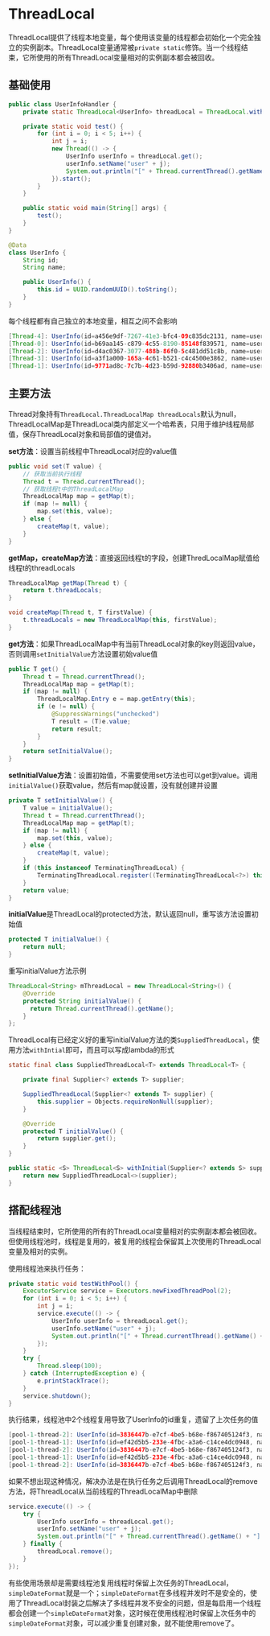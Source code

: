 # ThreadLocal

ThreadLocal提供了线程本地变量，每个使用该变量的线程都会初始化一个完全独立的实例副本。ThreadLocal变量通常被`private static`修饰。当一个线程结束，它所使用的所有ThreadLocal变量相对的实例副本都会被回收。

## 基础使用

``` java
public class UserInfoHandler {
    private static ThreadLocal<UserInfo> threadLocal = ThreadLocal.withInitial(() -> new UserInfo());

    private static void test() {
        for (int i = 0; i < 5; i++) {
            int j = i;
            new Thread(() -> {
                UserInfo userInfo = threadLocal.get();
                userInfo.setName("user" + j);
                System.out.println("[" + Thread.currentThread().getName() + "]: " + userInfo);
            }).start();
        }
    }

    public static void main(String[] args) {
        test();
    }
}

@Data
class UserInfo {
    String id;
    String name;

    public UserInfo() {
        this.id = UUID.randomUUID().toString();
    }
}
```

每个线程都有自己独立的本地变量，相互之间不会影响

``` java
[Thread-4]: UserInfo(id=a456e9df-7267-41e3-bfc4-09c835dc2131, name=user4)
[Thread-0]: UserInfo(id=b69aa145-c879-4c55-8190-85148f839571, name=user0)
[Thread-2]: UserInfo(id=d4ac0367-3077-488b-86f0-5c481dd51c8b, name=user2)
[Thread-3]: UserInfo(id=a3f1a000-165a-4c61-b521-c4c4500e3862, name=user3)
[Thread-1]: UserInfo(id=9771ad8c-7c7b-4d23-b59d-92880b3406ad, name=user1)
```

## 主要方法

Thread对象持有`ThreadLocal.ThreadLocalMap threadLocals`默认为null，ThreadLocalMap是ThreadLocal类内部定义一个哈希表，只用于维护线程局部值，保存ThreadLocal对象和局部值的键值对。

**set方法**：设置当前线程中ThreadLocal对应的value值

``` java
public void set(T value) {
    // 获取当前执行线程
    Thread t = Thread.currentThread();
    // 获取线程t中的ThreadLocalMap
    ThreadLocalMap map = getMap(t);
    if (map != null) {
        map.set(this, value);
    } else {
        createMap(t, value);
    }
}
```

**getMap，createMap方法**：直接返回线程t的字段，创建ThredLocalMap赋值给线程t的threadLocals

``` java
ThreadLocalMap getMap(Thread t) {
    return t.threadLocals;
}

void createMap(Thread t, T firstValue) {
    t.threadLocals = new ThreadLocalMap(this, firstValue);
}
```

**get方法**：如果ThreadLocalMap中有当前ThreadLocal对象的key则返回value，否则调用`setInitialValue`方法设置初始value值

``` java
public T get() {
    Thread t = Thread.currentThread();
    ThreadLocalMap map = getMap(t);
    if (map != null) {
        ThreadLocalMap.Entry e = map.getEntry(this);
        if (e != null) {
            @SuppressWarnings("unchecked")
            T result = (T)e.value;
            return result;
        }
    }
    return setInitialValue();
}
```

**setInitialValue方法**：设置初始值，不需要使用set方法也可以get到value。调用`initialValue()`获取value，然后有map就设置，没有就创建并设置

``` java
private T setInitialValue() {
    T value = initialValue();
    Thread t = Thread.currentThread();
    ThreadLocalMap map = getMap(t);
    if (map != null) {
        map.set(this, value);
    } else {
        createMap(t, value);
    }
    if (this instanceof TerminatingThreadLocal) {
        TerminatingThreadLocal.register((TerminatingThreadLocal<?>) this);
    }
    return value;
}
```

**initialValue**是ThreadLocal的protected方法，默认返回null，重写该方法设置初始值

``` java
protected T initialValue() {
    return null;
}
```

重写initialValue方法示例

``` java
ThreadLocal<String> mThreadLocal = new ThreadLocal<String>() {
    @Override
    protected String initialValue() {
      return Thread.currentThread().getName();
    }
};
```

ThreadLocal有已经定义好的重写initialValue方法的类`SuppliedThreadLocal`，使用方法`withIntial`即可，而且可以写成lambda的形式

``` java
static final class SuppliedThreadLocal<T> extends ThreadLocal<T> {

    private final Supplier<? extends T> supplier;

    SuppliedThreadLocal(Supplier<? extends T> supplier) {
        this.supplier = Objects.requireNonNull(supplier);
    }

    @Override
    protected T initialValue() {
        return supplier.get();
    }
}

public static <S> ThreadLocal<S> withInitial(Supplier<? extends S> supplier) {
    return new SuppliedThreadLocal<>(supplier);
}
```

## 搭配线程池

当线程结束时，它所使用的所有的ThreadLocal变量相对的实例副本都会被回收。但使用线程池时，线程是复用的，被复用的线程会保留其上次使用的ThreadLocal变量及相对的实例。

使用线程池来执行任务：

``` java
private static void testWithPool() {
    ExecutorService service = Executors.newFixedThreadPool(2);
    for (int i = 0; i < 5; i++) {
        int j = i;
        service.execute(() -> {
            UserInfo userInfo = threadLocal.get();
            userInfo.setName("user" + j);
            System.out.println("[" + Thread.currentThread().getName() + "]: " + userInfo);
        });
    }
    try {
        Thread.sleep(100);
    } catch (InterruptedException e) {
        e.printStackTrace();
    }
    service.shutdown();
}
```

执行结果，线程池中2个线程复用导致了UserInfo的id重复，遗留了上次任务的值

``` java
[pool-1-thread-2]: UserInfo(id=3836447b-e7cf-4be5-b68e-f867405124f3, name=user1)
[pool-1-thread-1]: UserInfo(id=ef42d5b5-233e-4fbc-a3a6-c14ce4dc0948, name=user0)
[pool-1-thread-2]: UserInfo(id=3836447b-e7cf-4be5-b68e-f867405124f3, name=user2)
[pool-1-thread-1]: UserInfo(id=ef42d5b5-233e-4fbc-a3a6-c14ce4dc0948, name=user3)
[pool-1-thread-2]: UserInfo(id=3836447b-e7cf-4be5-b68e-f867405124f3, name=user4)
```

如果不想出现这种情况，解决办法是在执行任务之后调用ThreadLocal的remove方法，将ThreadLocal从当前线程的ThreadLocalMap中删除

``` java
service.execute(() -> {
    try {
        UserInfo userInfo = threadLocal.get();
        userInfo.setName("user" + j);
        System.out.println("[" + Thread.currentThread().getName() + "]: " + userInfo);
    } finally {
        threadLocal.remove();
    }
});
```

有些使用场景却是需要线程池复用线程时保留上次任务的ThreadLocal，`simpleDateFormat`就是一个；`simpleDateFormat`在多线程并发时不是安全的，使用了ThreadLocal封装之后解决了多线程并发不安全的问题，但是每启用一个线程都会创建一个`simpleDateFormat`对象，这时候在使用线程池时保留上次任务中的`simpleDateFormat`对象，可以减少重复创建对象，就不能使用remove了。
